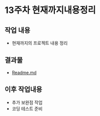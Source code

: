 # 13주차 현재까지내용정리

## 작업 내용
+ 현재까지의 프로젝트 내용 정리

## 결과물
+ [Readme.md](https://github.com/takndr/MonsterSlave/blob/main/README.md)
  
## 이후 작업내용
+ 추가 보완점 작업
+ 코딩 테스트 준비

  

  
